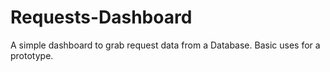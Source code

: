 # Requests-Dashboard
A simple dashboard to grab request data from a Database. Basic uses for a prototype.
